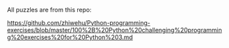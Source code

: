 All puzzles are from this repo:

https://github.com/zhiwehu/Python-programming-exercises/blob/master/100%2B%20Python%20challenging%20programming%20exercises%20for%20Python%203.md